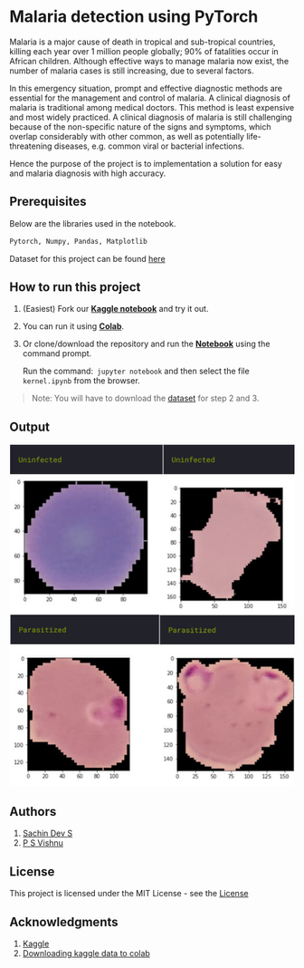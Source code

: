 # Malaria detection using PyTorch

Malaria is a major cause of death in tropical and sub-tropical countries, killing each year over 1 million people globally; 90% of fatalities occur in African children. Although effective ways to manage malaria now exist, the number of malaria cases is still increasing, due to several factors.

In this emergency situation, prompt and effective diagnostic methods are essential for the management and control of malaria. A clinical diagnosis of malaria is traditional among medical doctors. This method is least expensive and most widely practiced. A clinical diagnosis of malaria is still challenging because of the non-specific nature of the signs and symptoms, which overlap considerably with other common, as well as potentially life-threatening diseases, e.g. common viral or bacterial infections. 

Hence the purpose of the project is to implementation a solution for easy and malaria diagnosis with high accuracy.



## Prerequisites 

Below are the libraries used in the notebook.

```python
Pytorch, Numpy, Pandas, Matplotlib
```

Dataset for this project can be found [here](https://www.kaggle.com/iarunava/cell-images-for-detecting-malaria)

## How to run this project

1. (Easiest) Fork our [**Kaggle notebook**](https://www.kaggle.com/devilsknight/malaria-detection-with-pytorch) and try it out.

2. You can run it using [**Colab**](https://colab.research.google.com/github/p-s-vishnu/Malaria-detection-pytorch/blob/master/kernel.ipynb). 

3. Or clone/download the repository and run the [**Notebook**](https://github.com/p-s-vishnu/Malaria-detection-pytorch/blob/master/kernel.ipynb) using the command prompt.

   Run the command:` jupyter notebook` and then select the file `kernel.ipynb` from the browser.

>  Note: You will have to download the [dataset](https://www.kaggle.com/iarunava/cell-images-for-detecting-malaria) for step 2 and 3.

## Output

![output](Images/output.jpg)

## Authors

1. [Sachin Dev S](https://github.com/heysachin)
2. [P S Vishnu](https://github.com/p-s-vishnu/)



## License

This project is licensed under the MIT License - see the [License](https://github.com/p-s-vishnu/Malaria-detection-pytorch/blob/master/LICENSE)



## Acknowledgments

1. [Kaggle](https://www.kaggle.com/iarunava/cell-images-for-detecting-malaria/kernels)
2. [Downloading kaggle data to colab](https://medium.com/@opalkabert/downloading-kaggle-datasets-into-google-colab-fb9654c94235) 